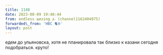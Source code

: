 ```yaml
---
title: 1148
date: 2023-08-09 19:48:44
from: endless шизing ⍼ (channel1162404975)
forwarded\_from: 'HBC 🐈🌐'
layout: post
---
```


едем до ульяновска, хотя не планировала так близко к казани сегодня подобраться. круто!
